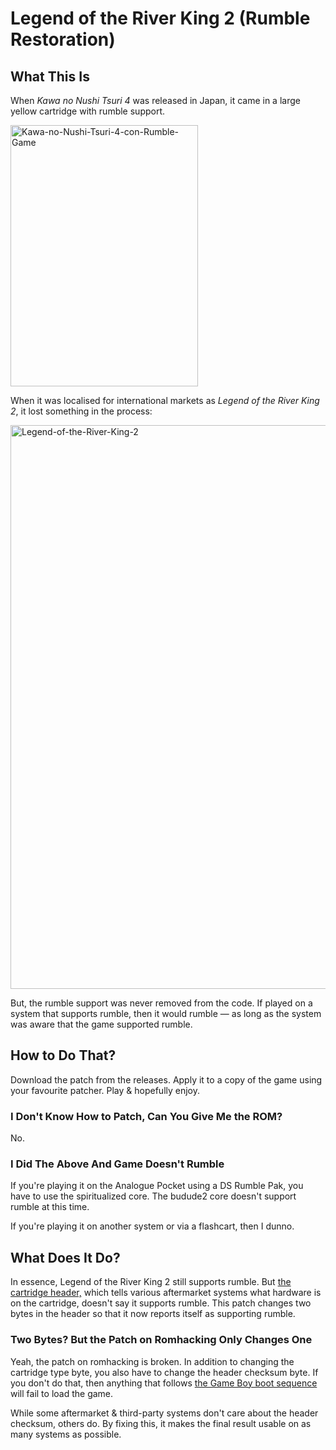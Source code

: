 # Legend of the River King 2 (Rumble Restoration)

## What This Is

When _Kawa no Nushi Tsuri 4_ was released in Japan, it came in a large yellow cartridge with rumble support.

<img width="300" height="418" alt="Kawa-no-Nushi-Tsuri-4-con-Rumble-Game" src="https://github.com/user-attachments/assets/09263e67-aa79-460e-9698-8ce4e9e4ddc9" />

When it was localised for international markets as _Legend of the River King 2_, it lost something in the process:

<img width="790" height="902" alt="Legend-of-the-River-King-2" src="https://github.com/user-attachments/assets/d1ac357d-8d9c-47ed-962d-5c62cfdb4fda" />

But, the rumble support was never removed from the code. If played on a system that supports rumble, then it would rumble — as long as the system was aware that the game supported rumble.

## How to Do That?

Download the patch from the releases. Apply it to a copy of the game using your favourite patcher. Play & hopefully enjoy.

### I Don't Know How to Patch, Can You Give Me the ROM?

No.

### I Did The Above And Game Doesn't Rumble

If you're playing it on the Analogue Pocket using a DS Rumble Pak, you have to use the spiritualized core. The budude2 core doesn't support rumble at this time.

If you're playing it on another system or via a flashcart, then I dunno.

## What Does It Do?

In essence, Legend of the River King 2 still supports rumble. But [the cartridge header,](https://gbdev.io/pandocs/The_Cartridge_Header.html) which tells various aftermarket systems what hardware is on the cartridge, doesn't say it supports rumble. This patch changes two bytes in the header so that it now reports itself as supporting rumble.

### Two Bytes? But the Patch on Romhacking Only Changes One

Yeah, the patch on romhacking is broken. In addition to changing the cartridge type byte, you also have to change the header checksum byte. If you don't do that, then anything that follows [the Game Boy boot sequence](https://gbdev.io/pandocs/Power_Up_Sequence.html) will fail to load the game.

While some aftermarket & third-party systems don't care about the header checksum, others do. By fixing this, it makes the final result usable on as many systems as possible.
